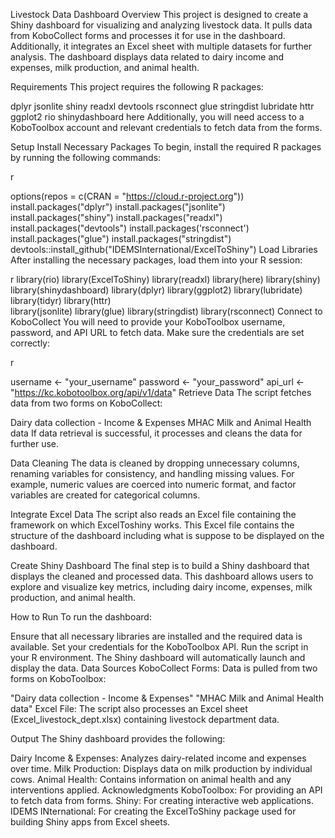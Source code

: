 Livestock Data Dashboard
Overview
This project is designed to create a Shiny dashboard for visualizing and analyzing livestock data. It pulls data from KoboCollect forms and processes it for use in the dashboard. Additionally, it integrates an Excel sheet with multiple datasets for further analysis. The dashboard displays data related to dairy income and expenses, milk production, and animal health.

Requirements
This project requires the following R packages:

dplyr
jsonlite
shiny
readxl
devtools
rsconnect
glue
stringdist
lubridate
httr
ggplot2
rio
shinydashboard
here
Additionally, you will need access to a KoboToolbox account and relevant credentials to fetch data from the forms.

Setup
Install Necessary Packages
To begin, install the required R packages by running the following commands:

r

options(repos = c(CRAN = "https://cloud.r-project.org"))
install.packages("dplyr") 
install.packages("jsonlite")  
install.packages("shiny") 
install.packages("readxl") 
install.packages("devtools")
install.packages('rsconnect')
install.packages("glue")
install.packages("stringdist")
devtools::install_github("IDEMSInternational/ExcelToShiny") 
Load Libraries
After installing the necessary packages, load them into your R session:

r
library(rio) 
library(ExcelToShiny)
library(readxl)
library(here)
library(shiny)
library(shinydashboard)
library(dplyr)
library(ggplot2)
library(lubridate)
library(tidyr)
library(httr)      
library(jsonlite) 
library(glue)
library(stringdist)
library(rsconnect)
Connect to KoboCollect
You will need to provide your KoboToolbox username, password, and API URL to fetch data. Make sure the credentials are set correctly:

r

username <- "your_username"
password <- "your_password"
api_url <- "https://kc.kobotoolbox.org/api/v1/data"
Retrieve Data
The script fetches data from two forms on KoboCollect:

Dairy data collection - Income & Expenses
MHAC Milk and Animal Health data
If data retrieval is successful, it processes and cleans the data for further use.

Data Cleaning
The data is cleaned by dropping unnecessary columns, renaming variables for consistency, and handling missing values. For example, numeric values are coerced into numeric format, and factor variables are created for categorical columns.

Integrate Excel Data
The script also reads an Excel file containing the framework on which ExcelToshiny works. This Excel file contains the structure of the dashboard including what is suppose to be displayed on the dashboard.

Create Shiny Dashboard
The final step is to build a Shiny dashboard that displays the cleaned and processed data. This dashboard allows users to explore and visualize key metrics, including dairy income, expenses, milk production, and animal health.

How to Run
To run the dashboard:

Ensure that all necessary libraries are installed and the required data is available.
Set your credentials for the KoboToolbox API.
Run the script in your R environment.
The Shiny dashboard will automatically launch and display the data.
Data Sources
KoboCollect Forms: Data is pulled from two forms on KoboToolbox:

"Dairy data collection - Income & Expenses"
"MHAC Milk and Animal Health data"
Excel File: The script also processes an Excel sheet (Excel_livestock_dept.xlsx) containing livestock department data.

Output
The Shiny dashboard provides the following:

Dairy Income & Expenses: Analyzes dairy-related income and expenses over time.
Milk Production: Displays data on milk production by individual cows.
Animal Health: Contains information on animal health and any interventions applied.
Acknowledgments
KoboToolbox: For providing an API to fetch data from forms.
Shiny: For creating interactive web applications.
IDEMS INternational: For creating the ExcelToShiny package used for building Shiny apps from Excel sheets.
